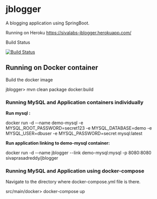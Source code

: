 # jblogger
A blogging application using SpringBoot.

Running on Heroku https://sivalabs-jblogger.herokuapp.com/

Build Status

[![Build Status](https://travis-ci.org/sivaprasadreddy/jblogger.svg?branch=master)](https://travis-ci.org/sivaprasadreddy/jblogger)

## Running on Docker container

Build the docker image

jblogger> mvn clean package docker:build

### Running MySQL and Application containers individually


__Run mysql :__

docker run -d --name demo-mysql -e MYSQL_ROOT_PASSWORD=secret123 -e MYSQL_DATABASE=demo -e MYSQL_USER=dbuser -e MYSQL_PASSWORD=secret mysql:latest

__Run application linking to demo-mysql container:__

docker run -d --name jblogger --link demo-mysql:mysql -p 8080:8080 sivaprasadreddy/jblogger


### Running MySQL and Application using docker-compose

Navigate to the directory where docker-compose.yml file is there.

src/main/docker> docker-compose up
